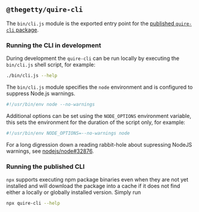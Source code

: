 ## `@thegetty/quire-cli`

The `bin/cli.js` module is the exported entry point for the [published `quire-cli` package](https://www.npmjs.com/package/@thegetty/quire-cli).

### Running the CLI in development

During development the `quire-cli` can be run locally by executing the `bin/cli.js` shell script, for example:

```sh
./bin/cli.js --help
```

The `bin/cli.js` module specifies the `node` environment and is configured to suppress Node.js warnings.

```sh
#!/usr/bin/env node --no-warnings
```

Additional options can be set using the `NODE_OPTIONS` environment variable, this sets the environment for the duration of the script only, for example:

```sh
#!/usr/bin/env NODE_OPTIONS=--no-warnings node
```

For a long digression down a reading rabbit-hole about supressing NodeJS warnings, see [nodejs/node#32876](https://github.com/nodejs/node/issues/32876).


### Running the published CLI

`npx` supports executing npm package binaries even when they are not yet installed and will download the package into a cache if it does not find either a locally or globally installed version. Simply run

```sh
npx quire-cli --help
```
